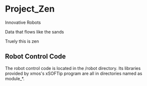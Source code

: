 Project_Zen
===========

Innovative Robots

Data that flows like the sands

Truely this is zen

## Robot Control Code 

The robot control code is located in the /robot directory. Its libraries provided by
xmos's xSOFTip program are all in directories named as module_*.

